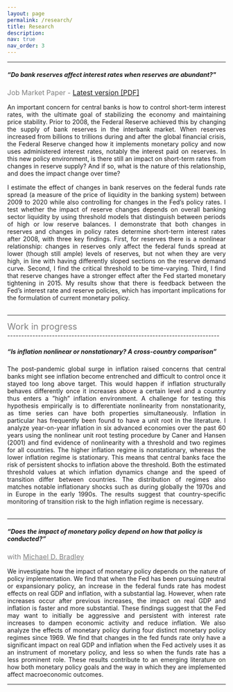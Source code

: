 ```yaml
---
layout: page
permalink: /research/
title: Research
description:
nav: true
nav_order: 3
---
```

----------------------------------------------------------------------------
##### **“Do bank reserves affect interest rates when reserves are abundant?"**
<div style="font-size: 16px"><span style="color:grey">Job Market Paper - <a href="/assets/pdf/fk-langowski_jmp.pdf" target="_blank">Latest version [PDF]</a></span></div>
<p style="margin:15px;"></p>
<div style="text-align: justify">An important concern for central banks is how to control short-term interest rates, with the ultimate goal of stabilizing the economy and maintaining price stability. Prior to 2008, the Federal Reserve achieved this by changing the supply of bank reserves in the interbank market. When reserves increased from billions to trillions during and after the global financial crisis, the Federal Reserve changed how it implements monetary policy and now uses administered interest rates, notably the interest paid on reserves. In this new policy environment, is there still an impact on short-term rates from changes in reserve supply? And if so, what is the nature of this relationship, and does the impact change over time?</div>
<p style="margin:15px;"></p>
<div style="text-align: justify">I estimate the effect of changes in bank reserves on the federal funds rate spread (a measure of the price of liquidity in the banking system) between 2009 to 2020 while also controlling for changes in the Fed’s policy rates. I test whether the impact of reserve changes depends on overall banking sector liquidity by using threshold models that distinguish between periods of high or low reserve balances. I demonstrate that both changes in reserves and changes in policy rates determine short-term interest rates after 2008, with three key findings. First, for reserves there is a nonlinear relationship: changes in reserves only affect the federal funds spread at lower (though still ample) levels of reserves, but not when they are very high, in line with having differently sloped sections on the reserve demand curve. Second, I find the critical threshold to be time-varying. Third, I find that reserve changes have a stronger effect after the Fed started monetary tightening in 2015. My results show that there is feedback between the Fed’s interest rate and reserve policies, which has important implications for the formulation of current monetary policy.</div>
<br>

----------------------------------------------------------------------------
<div style="font-size: 20px"><span style="color:grey">Work in progress</span></div>
----------------------------------------------------------------------------

##### **“Is inflation nonlinear or nonstationary? A cross-country comparison”**
<p style="margin:15px;"></p>
<div style="text-align: justify">The post-pandemic global surge in inflation raised concerns that central banks might see inflation become entrenched and difficult to control once it stayed too long above target. This would happen if inflation structurally behaves differently once it increases above a certain level and a country thus enters a ”high” inflation environment. A challenge for testing this hypothesis empirically is to differentiate nonlinearity from nonstationarity, as time series can have both properties simultaneously. Inflation in particular has frequently been found to have a unit root in the literature.
I analyze year-on-year inflation in six advanced economies over the past 60 years using the nonlinear unit root testing procedure by Caner and Hansen (2001) and find evidence of nonlinearity with a threshold and two regimes for all countries. The higher inflation regime is nonstationary, whereas the lower inflation regime is stationary. This means that central banks face the risk of persistent shocks to inflation above the threshold. Both the estimated threshold values at which inflation dynamics change and the speed of transition differ between countries. The distribution of regimes also matches notable inflationary shocks such as during globally the 1970s and in Europe in the early 1990s. The results suggest that country-specific monitoring of transition risk to the high inflation regime is necessary.</div>
<br>

----------------------------------------------------------------------------

##### **“Does the impact of monetary policy depend on how that policy is conducted?”**
<div style="font-size: 16px"><span style="color:grey">with <a href="https://economics.columbian.gwu.edu/michael-d-bradley" target="_blank" style="color:grey">Michael D. Bradley</a></span></div>
<p style="margin:15px;"></p>
<div style="text-align: justify">We investigate how the impact of monetary policy depends on the nature of policy implementation. We find that when the Fed has been pursuing neutral or expansionary policy, an increase in the federal funds rate has modest effects on real GDP and inflation, with a substantial lag. However, when rate increases occur after previous increases, the impact on real GDP and inflation is faster and more substantial. These findings suggest that the Fed may want to initially be aggressive and persistent with interest rate increases to dampen economic activity and reduce inflation. We also analyze the effects of monetary policy during four distinct monetary policy regimes since 1969. We find that changes in the fed funds rate only have a significant impact on real GDP and inflation when the Fed actively uses it as an instrument of monetary policy, and less so when the funds rate has a less prominent role. These results contribute to an emerging literature on how both monetary policy goals and the way in which they are implemented affect macroeconomic outcomes.</div>

----------------------------------------------------------------------------